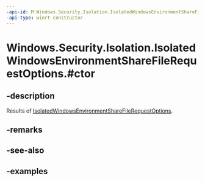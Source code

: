 ```yaml
---
-api-id: M:Windows.Security.Isolation.IsolatedWindowsEnvironmentShareFileRequestOptions.#ctor
-api-type: winrt constructor
---
```


# Windows.Security.Isolation.IsolatedWindowsEnvironmentShareFileRequestOptions.#ctor

<!--
public IsolatedWindowsEnvironmentShareFileRequestOptions ();
-->


## -description
Results of [IsolatedWindowsEnvironmentShareFileRequestOptions](isolatedwindowsenvironmentsharefilerequestoptions.md).
## -remarks

## -see-also

## -examples


